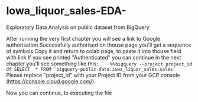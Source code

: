 # Iowa_liquor_sales-EDA-
Exploratory Data Analysis on public dataset from BigQuery

After running the very first chapter you will see a link to Google authorisation
Successfully authorised on thouse page you'll get a sequence of symbols
Copy it and return to colab page, to paste it into thouse field with link
If you see printed "Authenticated" you can continue
In the next chapter you'll see something like this:
      ```    
      %%bigquery --project project_id df
      SELECT 
        *
      FROM `bigquery-public-data.iowa_liquor_sales.sales`
      ```
Please replace "project_id" with your Project ID from your GCP console (https://console.cloud.google.com/)

Now you can continue, to executing the file

